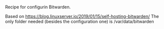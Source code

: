 Recipe for configurin Bitwarden.

Based on https://blog.linuxserver.io/2019/01/15/self-hosting-bitwarden/
The only folder needed (besides the configuration one) is /var/data/bitwarden
